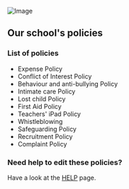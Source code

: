 ![Image](http://petitscameleons.org.uk/wp-content/uploads/2015/06/PCam-logo.png)

## Our school's policies

### List of policies

- Expense Policy
- Conflict of Interest Policy
- Behaviour and anti-bullying Policy
- Intimate care Policy
- Lost child Policy
- First Aid Policy
- Teachers' iPad Policy
- Whistleblowing
- Safeguarding Policy
- Recruitment Policy
- Complaint Policy

### Need help to edit these policies?

Have a look at the [HELP](HELP.md) page.

